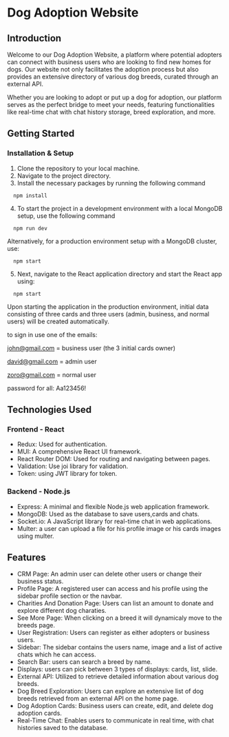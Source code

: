 # Dog Adoption Website

## Introduction

Welcome to our Dog Adoption Website, a platform where potential adopters can connect with business users who are looking to find new homes for dogs. Our website not only facilitates the adoption process but also provides an extensive directory of various dog breeds, curated through an external API.

Whether you are looking to adopt or put up a dog for adoption, our platform serves as the perfect bridge to meet your needs, featuring functionalities like real-time chat with chat history storage, breed exploration, and more. 

## Getting Started

### Installation & Setup

1. Clone the repository to your local machine.
2. Navigate to the project directory.
3. Install the necessary packages by running the following command 
```
  npm install
```
4. To start the project in a development environment with a local MongoDB setup, use the following command
```
  npm run dev
```
 Alternatively, for a production environment setup with a MongoDB cluster, use:
```
  npm start
```
5. Next, navigate to the React application directory and start the React app using:

```
  npm start
```
Upon starting the application in the production environment, initial data consisting of three cards and three users (admin, business, and normal users) will be created automatically.

to sign in use one of the emails:

john@gmail.com  =  business user (the 3 initial cards owner)

david@gmail.com  =  admin user

zoro@gmail.com  =  normal user

password for all: Aa123456!


## Technologies Used


### Frontend - React
- Redux: Used for authentication.
- MUI: A comprehensive React UI framework.
- React Router DOM: Used for routing and navigating between pages.
- Validation: Use joi library for validation.
- Token: using JWT library for token.


### Backend - Node.js
- Express: A minimal and flexible Node.js web application framework.
- MongoDB: Used as the database to save users,cards and chats.
- Socket.io: A JavaScript library for real-time chat in web applications.
- Multer: a user can upload a file for his profile image or his cards images using multer.

## Features
- CRM Page: An admin user can delete other users or change their business status.
- Profile Page: A registered user can access and his profile using the sidebar profile section or the navbar.
- Charities And Donation Page: Users can list an amount to donate and explore different dog charaties.
- See More Page: When clicking on a breed it will dynamicaly move to the breeds page.
- User Registration: Users can register as either adopters or business users.
- Sidebar: The sidebar contains the users name, image and a list of active chats which he can access.
- Search Bar: users can search a breed by name.
- Displays: users can pick between 3 types of displays: cards, list, slide.
- External API: Utilized to retrieve detailed information about various dog breeds.
- Dog Breed Exploration: Users can explore an extensive list of dog breeds retrieved from an external API on the home page.
- Dog Adoption Cards: Business users can create, edit, and delete dog adoption cards.
- Real-Time Chat: Enables users to communicate in real time, with chat histories saved to the database.





